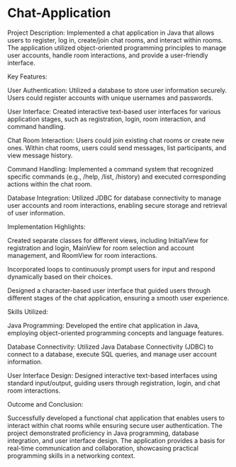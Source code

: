 # Chat-Application
Project Description:
Implemented a chat application in Java that allows users to register, log in, create/join chat rooms, and interact within rooms. The application utilized object-oriented programming principles to manage user accounts, handle room interactions, and provide a user-friendly interface.

Key Features:

User Authentication: Utilized a database to store user information securely. Users could register accounts with unique usernames and passwords.

User Interface: Created interactive text-based user interfaces for various application stages, such as registration, login, room interaction, and command handling.

Chat Room Interaction: Users could join existing chat rooms or create new ones. Within chat rooms, users could send messages, list participants, and view message history.

Command Handling: Implemented a command system that recognized specific commands (e.g., /help, /list, /history) and executed corresponding actions within the chat room.

Database Integration: Utilized JDBC for database connectivity to manage user accounts and room interactions, enabling secure storage and retrieval of user information.

Implementation Highlights:

Created separate classes for different views, including InitialView for registration and login, MainView for room selection and account management, and RoomView for room interactions.

Incorporated loops to continuously prompt users for input and respond dynamically based on their choices.

Designed a character-based user interface that guided users through different stages of the chat application, ensuring a smooth user experience.

Skills Utilized:

Java Programming: Developed the entire chat application in Java, employing object-oriented programming concepts and language features.

Database Connectivity: Utilized Java Database Connectivity (JDBC) to connect to a database, execute SQL queries, and manage user account information.

User Interface Design: Designed interactive text-based interfaces using standard input/output, guiding users through registration, login, and chat room interactions.

Outcome and Conclusion:

Successfully developed a functional chat application that enables users to interact within chat rooms while ensuring secure user authentication. The project demonstrated proficiency in Java programming, database integration, and user interface design. The application provides a basis for real-time communication and collaboration, showcasing practical programming skills in a networking context.




